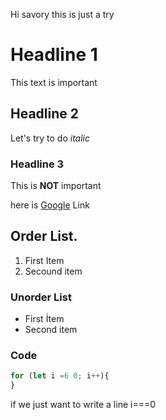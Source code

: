Hi savory
this is just a try

# Headline 1
This text is important

## Headline 2
Let's try to  do *italic*

### Headline 3
This is **NOT** important

here is [Google](https://www.google.com.tr/) Link

## Order List.
1. First Item
2. Secound item

### Unorder List
- First İtem
- Second item

### Code
```js
for (let i =6 0; i++){
}
```

if we just want to write a line i===0
